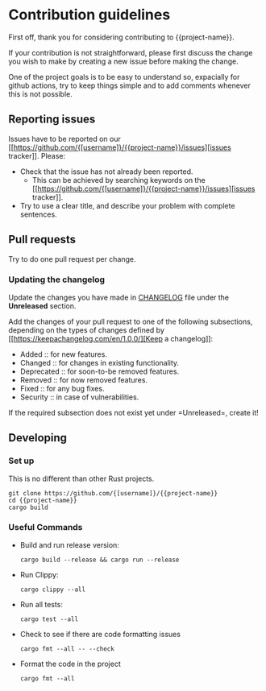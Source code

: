 # Contribution guidelines

First off, thank you for considering contributing to {{project-name}}.

If your contribution is not straightforward, please first discuss the change you
wish to make by creating a new issue before making the change.

One of the project goals is to be easy to understand so, expacially for github
actions, try to keep things simple and to add comments whenever this is not
possible.

## Reporting issues

Issues have to be reported on our [[https://github.com/{[username]}/{{project-name}}/issues][issues tracker]]. Please:

- Check that the issue has not already been reported.
  - This can be achieved by searching keywords on the [[https://github.com/{[username]}/{{project-name}}/issues][issues tracker]].
- Try to use a clear title, and describe your problem with complete sentences.

## Pull requests

Try to do one pull request per change.

### Updating the changelog

Update the changes you have made in
[CHANGELOG](https://github.com/{[username]}/{{project-name}}/blob/master/CHANGELOG.org)
file under the **Unreleased** section.

Add the changes of your pull request to one of the following subsections,
depending on the types of changes defined by [[https://keepachangelog.com/en/1.0.0/][Keep a changelog]]:

- Added :: for new features.
- Changed :: for changes in existing functionality.
- Deprecated :: for soon-to-be removed features.
- Removed :: for now removed features.
- Fixed :: for any bug fixes.
- Security :: in case of vulnerabilities.

If the required subsection does not exist yet under =Unreleased=, create it!

## Developing

### Set up

This is no different than other Rust projects.

```shell
git clone https://github.com/{[username]}/{{project-name}}
cd {{project-name}}
cargo build
```

### Useful Commands

- Build and run release version:

  ```shell
  cargo build --release && cargo run --release
  ```

- Run Clippy:

  ```shell
  cargo clippy --all
  ```

- Run all tests:

  ```shell
  cargo test --all
  ```

- Check to see if there are code formatting issues

  ```shell
  cargo fmt --all -- --check
  ```

- Format the code in the project

  ```shell
  cargo fmt --all
  ```
